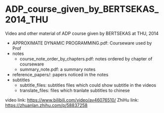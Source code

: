 # ADP_course_given_by_BERTSEKAS_2014_THU
Video and other material of ADP course given by BERTSEKAS at THU, 2014  

* APPROXIMATE DYNAMIC PROGRAMMING.pdf: Courseware used by Prof  
* notes  
  * course_note_order_by_chapters.pdf: notes ordered by chapter of courseware  
  * summary_note.pdf: a summary notes   
* reference_papers/: papers noticed in the notes  
* subtitles  
  * subtitle_files: subtitles files which could show subtitle in the videos  
  * translate_files: files which tranlate subtitles to chinese  

video link: https://www.bilibili.com/video/av46076510/
ZhiHu link: https://zhuanlan.zhihu.com/p/58837258
